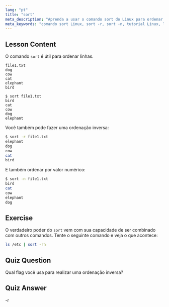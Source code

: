 ```yaml
---
lang: "pt"
title: "sort"
meta_description: "Aprenda a usar o comando sort do Linux para ordenar arquivos de texto. Descubra opções como ordenação inversa e numérica. Melhore suas habilidades na linha de comando do Linux!"
meta_keywords: "comando sort Linux, sort -r, sort -n, tutorial Linux, linha de comando, Linux para iniciantes, guia sort"
---
```


## Lesson Content

O comando `sort` é útil para ordenar linhas.

```plaintext
file1.txt
dog
cow
cat
elephant
bird

$ sort file1.txt
bird
cat
cow
dog
elephant
```

Você também pode fazer uma ordenação inversa:

```bash
$ sort -r file1.txt
elephant
dog
cow
cat
bird
```

E também ordenar por valor numérico:

```bash
$ sort -n file1.txt
bird
cat
cow
elephant
dog
```

## Exercise

O verdadeiro poder do `sort` vem com sua capacidade de ser combinado com outros comandos. Tente o seguinte comando e veja o que acontece:

```bash
ls /etc | sort -rn
```

## Quiz Question

Qual flag você usa para realizar uma ordenação inversa?

## Quiz Answer

-r
